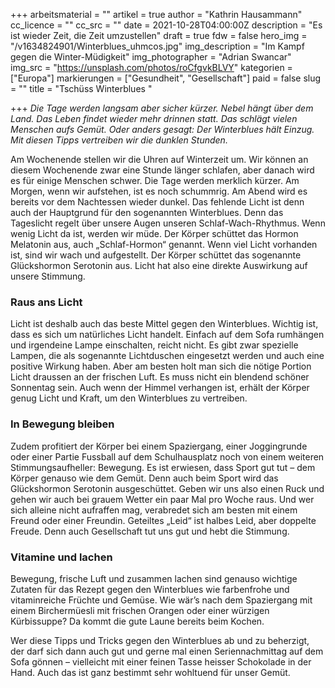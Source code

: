 +++
arbeitsmaterial = ""
artikel = true
author = "Kathrin Hausammann"
cc_licence = ""
cc_src = ""
date = 2021-10-28T04:00:00Z
description = "Es ist wieder Zeit, die Zeit umzustellen"
draft = true
fdw = false
hero_img = "/v1634824901/Winterblues_uhmcos.jpg"
img_description = "Im Kampf gegen die Winter-Müdigkeit"
img_photographer = "Adrian Swancar"
img_src = "https://unsplash.com/photos/roCfgvkBLVY"
kategorien = ["Europa"]
markierungen = ["Gesundheit", "Gesellschaft"]
paid = false
slug = ""
title = "Tschüss Winterblues "

+++
_Die Tage werden langsam aber sicher kürzer. Nebel hängt über dem Land. Das Leben findet wieder mehr drinnen statt. Das schlägt vielen Menschen aufs Gemüt. Oder anders gesagt: Der Winterblues hält Einzug. Mit diesen Tipps vertreiben wir die dunklen Stunden._

Am Wochenende stellen wir die Uhren auf Winterzeit um. Wir können an diesem Wochenende zwar eine Stunde länger schlafen, aber danach wird es für einige Menschen schwer. Die Tage werden merklich kürzer. Am Morgen, wenn wir aufstehen, ist es noch schummrig. Am Abend wird es bereits vor dem Nachtessen wieder dunkel. Das fehlende Licht ist denn auch der Hauptgrund für den sogenannten Winterblues. Denn das Tageslicht regelt über unsere Augen unseren Schlaf-Wach-Rhythmus. Wenn wenig Licht da ist, werden wir müde. Der Körper schüttet das Hormon Melatonin aus, auch „Schlaf-Hormon“ genannt. Wenn viel Licht vorhanden ist, sind wir wach und aufgestellt. Der Körper schüttet das sogenannte Glückshormon Serotonin aus. Licht hat also eine direkte Auswirkung auf unsere Stimmung.

### Raus ans Licht

Licht ist deshalb auch das beste Mittel gegen den Winterblues. Wichtig ist, dass es sich um natürliches Licht handelt. Einfach auf dem Sofa rumhängen und irgendeine Lampe einschalten, reicht nicht. Es gibt zwar spezielle Lampen, die als sogenannte Lichtduschen eingesetzt werden und auch eine positive Wirkung haben. Aber am besten holt man sich die nötige Portion Licht draussen an der frischen Luft. Es muss nicht ein blendend schöner Sonnentag sein. Auch wenn der Himmel verhangen ist, erhält der Körper genug Licht und Kraft, um den Winterblues zu vertreiben.

### In Bewegung bleiben

Zudem profitiert der Körper bei einem Spaziergang, einer Joggingrunde oder einer Partie Fussball auf dem Schulhausplatz noch von einem weiteren Stimmungsaufheller: Bewegung. Es ist erwiesen, dass Sport gut tut – dem Körper genauso wie dem Gemüt. Denn auch beim Sport wird das Glückshormon Serotonin ausgeschüttet. Geben wir uns also einen Ruck und gehen wir auch bei grauem Wetter ein paar Mal pro Woche raus. Und wer sich alleine nicht aufraffen mag, verabredet sich am besten mit einem Freund oder einer Freundin. Geteiltes „Leid“ ist halbes Leid, aber doppelte Freude. Denn auch Gesellschaft tut uns gut und hebt die Stimmung.

### Vitamine und lachen

Bewegung, frische Luft und zusammen lachen sind genauso wichtige Zutaten für das Rezept gegen den Winterblues wie farbenfrohe und vitaminreiche Früchte und Gemüse. Wie wär’s nach dem Spaziergang mit einem Birchermüesli mit frischen Orangen oder einer würzigen Kürbissuppe? Da kommt die gute Laune bereits beim Kochen.

Wer diese Tipps und Tricks gegen den Winterblues ab und zu beherzigt, der darf sich dann auch gut und gerne mal einen Seriennachmittag auf dem Sofa gönnen – vielleicht mit einer feinen Tasse heisser Schokolade in der Hand. Auch das ist ganz bestimmt sehr wohltuend für unser Gemüt.